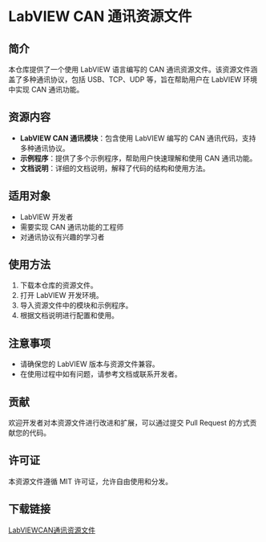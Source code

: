 # LabVIEW CAN 通讯资源文件

## 简介

本仓库提供了一个使用 LabVIEW 语言编写的 CAN 通讯资源文件。该资源文件涵盖了多种通讯协议，包括 USB、TCP、UDP 等，旨在帮助用户在 LabVIEW 环境中实现 CAN 通讯功能。

## 资源内容

- **LabVIEW CAN 通讯模块**：包含使用 LabVIEW 编写的 CAN 通讯代码，支持多种通讯协议。
- **示例程序**：提供了多个示例程序，帮助用户快速理解和使用 CAN 通讯功能。
- **文档说明**：详细的文档说明，解释了代码的结构和使用方法。

## 适用对象

- LabVIEW 开发者
- 需要实现 CAN 通讯功能的工程师
- 对通讯协议有兴趣的学习者

## 使用方法

1. 下载本仓库的资源文件。
2. 打开 LabVIEW 开发环境。
3. 导入资源文件中的模块和示例程序。
4. 根据文档说明进行配置和使用。

## 注意事项

- 请确保您的 LabVIEW 版本与资源文件兼容。
- 在使用过程中如有问题，请参考文档或联系开发者。

## 贡献

欢迎开发者对本资源文件进行改进和扩展，可以通过提交 Pull Request 的方式贡献您的代码。

## 许可证

本资源文件遵循 MIT 许可证，允许自由使用和分发。

## 下载链接

[LabVIEWCAN通讯资源文件](https://pan.quark.cn/s/1ba6aaa2322f)
